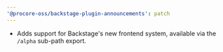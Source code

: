 ```yaml
---
'@procore-oss/backstage-plugin-announcements': patch
---
```


- Adds support for Backstage's new frontend system, available via the `/alpha` sub-path export.
